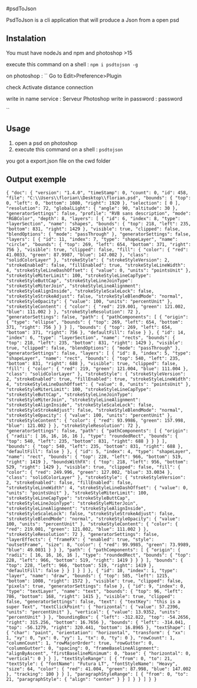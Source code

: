 #psdToJson

PsdToJson is a cli application that will produce a Json from a open psd

## Instalation
You must have nodeJs and npm and photoshop >15

execute this command on a shell :
``
npm i psdtojson -g
``

on photoshop :
``
Go to Edit>Preference>Plugin

check Activate distance connection

write in name service : Serveur Photoshop
write in password : password

``

## Usage

1. open a psd on photoshop
2. execute this command on a shell :
``
  psdtojson
``

you got a export.json file on the cwd folder


## Output exemple
``
{
  "doc": {
    "version": "1.4.0",
    "timeStamp": 0,
    "count": 0,
    "id": 458,
    "file": "C:\\Users\\florian\\Desktop\\florian.psd",
    "bounds": {
      "top": 0,
      "left": 0,
      "bottom": 1080,
      "right": 1920
    },
    "selection": [
      0
    ],
    "resolution": 72,
    "globalLight": {
      "angle": 90,
      "altitude": 30
    },
    "generatorSettings": false,
    "profile": "RVB sans description",
    "mode": "RGBColor",
    "depth": 8,
    "layers": [
      {
        "id": 6,
        "index": 8,
        "type": "layerSection",
        "name": "shapes",
        "bounds": {
          "top": 218,
          "left": 235,
          "bottom": 831,
          "right": 1429
        },
        "visible": true,
        "clipped": false,
        "blendOptions": {
          "mode": "passThrough"
        },
        "generatorSettings": false,
        "layers": [
          {
            "id": 11,
            "index": 7,
            "type": "shapeLayer",
            "name": "circle",
            "bounds": {
              "top": 269,
              "left": 654,
              "bottom": 371,
              "right": 756
            },
            "visible": true,
            "clipped": false,
            "fill": {
              "color": {
                "red": 41.0033,
                "green": 87.9987,
                "blue": 147.002
              },
              "class": "solidColorLayer"
            },
            "strokeStyle": {
              "strokeStyleVersion": 2,
              "strokeEnabled": false,
              "fillEnabled": true,
              "strokeStyleLineWidth": 4,
              "strokeStyleLineDashOffset": {
                "value": 0,
                "units": "pointsUnit"
              },
              "strokeStyleMiterLimit": 100,
              "strokeStyleLineCapType": "strokeStyleButtCap",
              "strokeStyleLineJoinType": "strokeStyleMiterJoin",
              "strokeStyleLineAlignment": "strokeStyleAlignInside",
              "strokeStyleScaleLock": false,
              "strokeStyleStrokeAdjust": false,
              "strokeStyleBlendMode": "normal",
              "strokeStyleOpacity": {
                "value": 100,
                "units": "percentUnit"
              },
              "strokeStyleContent": {
                "color": {
                  "red": 219.001,
                  "green": 121.002,
                  "blue": 111.002
                }
              },
              "strokeStyleResolution": 72
            },
            "generatorSettings": false,
            "path": {
              "pathComponents": [
                {
                  "origin": {
                    "type": "ellipse",
                    "bounds": {
                      "top": 269,
                      "left": 654,
                      "bottom": 371,
                      "right": 756
                    }
                  }
                }
              ],
              "bounds": {
                "top": 269,
                "left": 654,
                "bottom": 371,
                "right": 756
              },
              "defaultFill": false
            }
          },
          {
            "id": 14,
            "index": 6,
            "type": "layerSection",
            "name": "rects",
            "bounds": {
              "top": 218,
              "left": 235,
              "bottom": 831,
              "right": 1429
            },
            "visible": true,
            "clipped": false,
            "blendOptions": {
              "mode": "passThrough"
            },
            "generatorSettings": false,
            "layers": [
              {
                "id": 8,
                "index": 5,
                "type": "shapeLayer",
                "name": "rect",
                "bounds": {
                  "top": 540,
                  "left": 235,
                  "bottom": 831,
                  "right": 688
                },
                "visible": true,
                "clipped": false,
                "fill": {
                  "color": {
                    "red": 219,
                    "green": 121.004,
                    "blue": 111.004
                  },
                  "class": "solidColorLayer"
                },
                "strokeStyle": {
                  "strokeStyleVersion": 2,
                  "strokeEnabled": true,
                  "fillEnabled": true,
                  "strokeStyleLineWidth": 4,
                  "strokeStyleLineDashOffset": {
                    "value": 0,
                    "units": "pointsUnit"
                  },
                  "strokeStyleMiterLimit": 100,
                  "strokeStyleLineCapType": "strokeStyleButtCap",
                  "strokeStyleLineJoinType": "strokeStyleMiterJoin",
                  "strokeStyleLineAlignment": "strokeStyleAlignInside",
                  "strokeStyleScaleLock": false,
                  "strokeStyleStrokeAdjust": false,
                  "strokeStyleBlendMode": "normal",
                  "strokeStyleOpacity": {
                    "value": 100,
                    "units": "percentUnit"
                  },
                  "strokeStyleContent": {
                    "color": {
                      "red": 93.9986,
                      "green": 157.998,
                      "blue": 121.002
                    }
                  },
                  "strokeStyleResolution": 72
                },
                "generatorSettings": false,
                "path": {
                  "pathComponents": [
                    {
                      "origin": {
                        "radii": [
                          16,
                          16,
                          16,
                          16
                        ],
                        "type": "roundedRect",
                        "bounds": {
                          "top": 540,
                          "left": 235,
                          "bottom": 831,
                          "right": 688
                        }
                      }
                    }
                  ],
                  "bounds": {
                    "top": 540,
                    "left": 235,
                    "bottom": 831,
                    "right": 688
                  },
                  "defaultFill": false
                }
              },
              {
                "id": 5,
                "index": 4,
                "type": "shapeLayer",
                "name": "rect",
                "bounds": {
                  "top": 228,
                  "left": 966,
                  "bottom": 519,
                  "right": 1419
                },
                "boundsWithFX": {
                  "top": 218,
                  "left": 956,
                  "bottom": 529,
                  "right": 1429
                },
                "visible": true,
                "clipped": false,
                "fill": {
                  "color": {
                    "red": 249.996,
                    "green": 127.002,
                    "blue": 33.0034
                  },
                  "class": "solidColorLayer"
                },
                "strokeStyle": {
                  "strokeStyleVersion": 2,
                  "strokeEnabled": false,
                  "fillEnabled": false,
                  "strokeStyleLineWidth": 4,
                  "strokeStyleLineDashOffset": {
                    "value": 0,
                    "units": "pointsUnit"
                  },
                  "strokeStyleMiterLimit": 100,
                  "strokeStyleLineCapType": "strokeStyleButtCap",
                  "strokeStyleLineJoinType": "strokeStyleMiterJoin",
                  "strokeStyleLineAlignment": "strokeStyleAlignInside",
                  "strokeStyleScaleLock": false,
                  "strokeStyleStrokeAdjust": false,
                  "strokeStyleBlendMode": "normal",
                  "strokeStyleOpacity": {
                    "value": 100,
                    "units": "percentUnit"
                  },
                  "strokeStyleContent": {
                    "color": {
                      "red": 219.001,
                      "green": 121.002,
                      "blue": 111.002
                    }
                  },
                  "strokeStyleResolution": 72
                },
                "generatorSettings": false,
                "layerEffects": {
                  "frameFX": {
                    "enabled": true,
                    "style": "outsetFrame",
                    "size": 8,
                    "color": {
                      "red": 99.9985,
                      "green": 73.9989,
                      "blue": 49.0031
                    }
                  }
                },
                "path": {
                  "pathComponents": [
                    {
                      "origin": {
                        "radii": [
                          16,
                          16,
                          16,
                          16
                        ],
                        "type": "roundedRect",
                        "bounds": {
                          "top": 228,
                          "left": 966,
                          "bottom": 519,
                          "right": 1419
                        }
                      }
                    }
                  ],
                  "bounds": {
                    "top": 228,
                    "left": 966,
                    "bottom": 519,
                    "right": 1419
                  },
                  "defaultFill": false
                }
              }
            ]
          }
        ]
      },
      {
        "id": 10,
        "index": 1,
        "type": "layer",
        "name": "draw",
        "bounds": {
          "top": 585,
          "left": 1215,
          "bottom": 1008,
          "right": 1572
        },
        "visible": true,
        "clipped": false,
        "pixels": true,
        "generatorSettings": false
      },
      {
        "id": 9,
        "index": 0,
        "type": "textLayer",
        "name": "text",
        "bounds": {
          "top": 96,
          "left": 786,
          "bottom": 168,
          "right": 1415
        },
        "visible": true,
        "clipped": false,
        "generatorSettings": false,
        "text": {
          "textKey": "this is a super Text",
          "textClickPoint": {
            "horizontal": {
              "value": 57.2396,
              "units": "percentUnit"
            },
            "vertical": {
              "value": 13.9352,
              "units": "percentUnit"
            }
          },
          "boundingBox": {
            "left": -312.822,
            "top": -54.2656,
            "right": 315.256,
            "bottom": 16.7656
          },
          "bounds": {
            "left": -314.041,
            "top": -56.1279,
            "right": 320.441,
            "bottom": 16.8965
          },
          "textShape": [
            {
              "char": "paint",
              "orientation": "horizontal",
              "transform": {
                "xx": 1,
                "xy": 0,
                "yx": 0,
                "yy": 1,
                "tx": 0,
                "ty": 0
              },
              "rowCount": 1,
              "columnCount": 1,
              "rowMajorOrder": true,
              "rowGutter": 0,
              "columnGutter": 0,
              "spacing": 0,
              "frameBaselineAlignment": "alignByAscent",
              "firstBaselineMinimum": 0,
              "base": {
                "horizontal": 0,
                "vertical": 0
              }
            }
          ],
          "textStyleRange": [
            {
              "from": 0,
              "to": 21,
              "textStyle": {
                "fontName": "Futura LT",
                "fontStyleName": "Heavy",
                "size": 64,
                "color": {
                  "red": 41.004,
                  "green": 87.998,
                  "blue": 147.002
                },
                "tracking": 100
              }
            }
          ],
          "paragraphStyleRange": [
            {
              "from": 0,
              "to": 21,
              "paragraphStyle": {
                "align": "center"
              }
            }
          ]
        }
      }
    ]
  }
}
``
